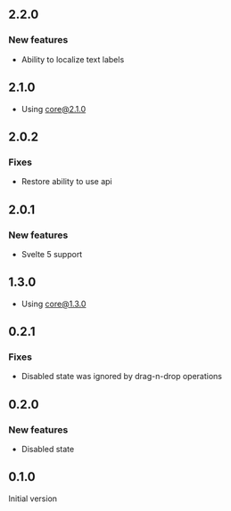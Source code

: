 ## 2.2.0

### New features

-   Ability to localize text labels

## 2.1.0

-   Using core@2.1.0

## 2.0.2

### Fixes

-   Restore ability to use api

## 2.0.1

### New features

-   Svelte 5 support

## 1.3.0

-   Using core@1.3.0

## 0.2.1

### Fixes

-   Disabled state was ignored by drag-n-drop operations

## 0.2.0

### New features

-   Disabled state

## 0.1.0

Initial version
